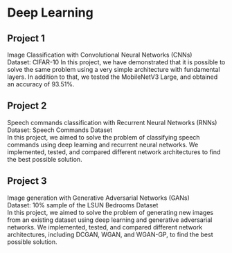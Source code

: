 # Deep Learning
## Project 1
Image Classification with Convolutional Neural Networks (CNNs)
<br /> Dataset: CIFAR-10
In this project, we have demonstrated that it is possible to solve the same problem using a very simple architecture with fundamental layers. In addition to that, we tested the MobileNetV3 Large, and obtained an accuracy of 93.51%.
## Project 2
Speech commands classification with Recurrent Neural Networks (RNNs)
<br /> Dataset: Speech Commands Dataset
<br /> In this project, we aimed to solve the problem of classifying speech commands using deep learning and recurrent neural networks. We implemented, tested, and compared different network architectures to find the best possible solution.
## Project 3
Image generation with Generative Adversarial Networks (GANs)
<br /> Dataset: 10% sample of the LSUN Bedrooms Dataset
<br /> In this project, we aimed to solve the problem of generating new images from an existing dataset using deep learning and generative adversarial networks. We implemented, tested, and compared different network architectures, including DCGAN, WGAN, and WGAN-GP, to find the best possible solution.
